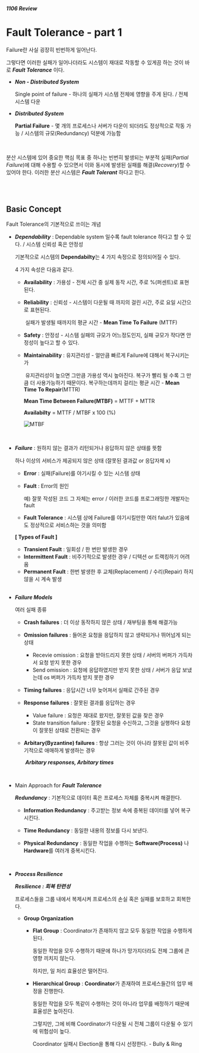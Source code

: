 ##### 1106 Review

# Fault Tolerance - part 1

Failure란 사실 굉장히 빈번하게 일어난다.

그렇다면 이러한 실패가 일어나더라도 시스템이 재대로 작동할 수 있게끔 하는 것이 바로 **_Fault Tolerance_** 이다.

- ***Non - Distributed System***

  Single point of failure - 하나의 실패가 시스템 전체에 영향을 주게 된다. / 전체 시스템 다운

- ***Distributed System***

  **Partial Failure** - 몇 개의 프로세스나 서버가 다운이 되더라도 정상적으로 작동 가능 / 시스템의 규모(Redundancy) 덕분에 가능함

  <br/>

분산 시스템에 있어 중요한 핵심 목표 중 하나는 빈번히 발생되는 부분적 실패(*Partial Failure*)에 대해 수용할 수 있으면서 이와 동시에 발생된 실패를 해결(*Recovery*)할 수 있어야 한다. 이러한 분산 시스템은 ***Fault Tolerant*** 하다고 한다.

<br/><br/>

## Basic Concept

Fault Tolerance의 기본적으로 쓰이는 개념

- ***Dependability*** : Dependable system 일수록 fault tolerance 하다고 할 수 있다. / 시스템 신뢰성 혹은 안정성

  기본적으로 시스템의 **Dependabilty**는 4 가지 속정으로 정의되어질 수 있다.

  4 가지 속성은 다음과 같다.

  - **Availability** : 가용성 - 전체 시간 중 실제 동작 시간, 주로 %(퍼센트)로 표현된다.

  - **Reliability** : 신뢰성 - 시스템이 다운될 때 까지의 걸린 시간, 주로 요일 시간으로 표현된다.

    ​			실패가 발생될 때까지의 평균 시간 - **Mean Time To Failure** (MTTF)

  - **Safety** : 안정성 - 시스템 실패의 규모가 어느정도인지, 실패 규모가 작다면 안정성이 높다고 할 수 있다.

  - **Maintainability** : 유지관리성 - 얼만큼 빠르게 Failure에 대해서 복구시키는가

    ​				유지관리성이 높으면 그만큼 가용성 역시 높아진다. 복구가 빨리 될 수록 그 만큼 더 사용가능하기 때문이다.  복구하는데까지 걸리는 평균 시간 - **Mean Time To Repair**(MTTR)

    **Mean Time Between Failure(MTBF)** = MTTF + MTTR	

    **Availabilty** = MTTF / MTBF x 100 (%)

    ![MTBF](https://user-images.githubusercontent.com/22839766/48064160-67926d80-e20a-11e8-96eb-bbacdd50c622.png)

    <br/>

- ***Failure*** : 원하지 않는 결과가 리턴되거나 응답하지 않은 상태를 뜻함

  하나 이상의 서비스가 제공되지 않은 상태 (잘못된 결과값 or 응답자체 x)

  - **Error** : 실패(Failure)를 야기시킬 수 있는 시스템 상태

  - **Fault** : Error의 원인

    예) 잘못 작성된 코드 그 자체는 error / 이러한 코드를 프로그래밍한 개발자는 fault

  - **Fault Tolerance** : 시스템 상에 Failure를 야기시킬만한 여러 falut가 있음에도 정상적으로 서비스하는 것을 의미함

  **[ Types of Fault ]**

  - **Transient Fault** : 일회성 / 한 번만 발생한 경우
  - **Intermittent Fault** : 비주기적으로 발생한 경우 / 디텍션 or 트랙킹하기 어려움
  - **Permanent Fault** : 한번 발생한 후 교체(Replacement) / 수리(Repair) 하지않을 시 계속 발생

  <br/>

- ***Failure Models*** 

  여러 실패 종류

  - **Crash failures** : 더 이상 동작하지 않은 상태 / 재부팅을 통해 해결가능

  - **Omission failures** : 들어온 요청을 응답하지 않고 생략되거나 뛰어넘게 되는 상태

    - Recevie omission : 요청을 받아드리지 못한 상태 / 서버의 버퍼가 가득차서 요청 받지 못한 경우
    - Send omission : 요청에 응답하였지만 받지 못한 상태 / 서버가 응답 보냈는데 os 버퍼가 가득차 받지 못한 경우

  - **Timing failures** : 응답시간 너무 늦어져서 실패로 간주된 경우

  - **Response failures** : 잘못된 결과를 응답하는 경우

    - Value failure : 요청은 재대로 왔지만, 잘못된 값을 찾은 경우
    - State transition failure : 잘못된 요청을 수신하고, 그것을 실행하다 요청이 잘못된 상태로 전환되는 경우

  - **Arbitary(Byzantine) failures** : 항상 그러는 것이 아니라 잘못된 값이 비주기적으로 애매하게 발생하는 경우

    ​							***Arbitary responses, Arbitary times***

    <br/>

- Main Approach for ***Fault Tolerance***

  ***Redundancy*** : 기본적으로 데이터 혹은 프로세스 자체를 중복시켜 해결한다.

  - **Information Redundancy** : 주고받는 정보 속에 중복된 데이터를 넣어 복구시킨다.

  - **Time Redundancy** : 동일한 내용의 정보를 다시 보낸다.

  - **Physical Redundancy** : 동일한 작업을 수행하는 **Software(Process)** 나 **Hardware**를 여러개 중복시킨다.

    <br/>

- ***Process Resilience***

  ***Resilience : 회복 탄련성***

  프로세스들을 그룹 내에서 복제시켜 프로세스의 손실 혹은 실패를 보호하고 회복한다.

  - **Group Organization**

    - **Flat Group** : Coordinator가 존재하지 않고 모두 동일한 작업을 수행하게 된다.

      동일한 작업을 모두 수행하기 때문에 하나가 망가지더라도 전체 그룹에 큰 영향 끼치지 않는다.

      하지만, 일 처리 효율성은 떨어진다.

    - **Hierarchical Group** : **Coordinator**가 존재하여 프로세스들간의 업무 배정을 진행한다.

      동일한 작업을 모두 똑같이 수행하는 것이 아니라 업무를 배정하기 때문에 효율성은 높아진다.

      그렇지만, 그에 비해 Coordinator가 다운될 시 전체 그룹이 다운될 수 있기에 위험성이 높다.

      Coordinator 실패시 Election을 통해 다시 선정한다. - Bully & Ring


